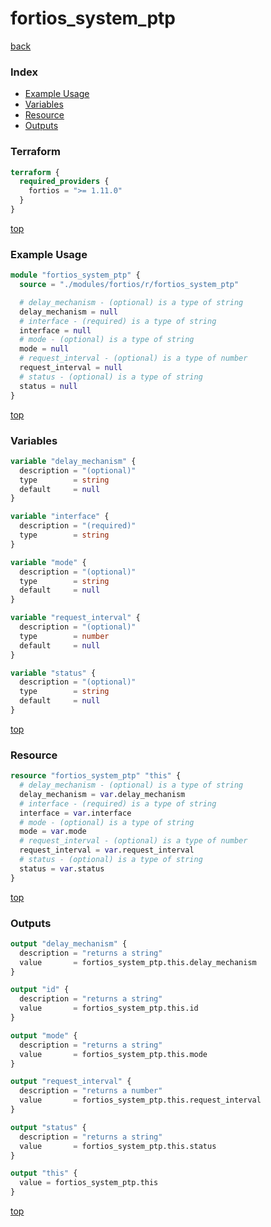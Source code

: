 # fortios_system_ptp

[back](../fortios.md)

### Index

- [Example Usage](#example-usage)
- [Variables](#variables)
- [Resource](#resource)
- [Outputs](#outputs)

### Terraform

```terraform
terraform {
  required_providers {
    fortios = ">= 1.11.0"
  }
}
```

[top](#index)

### Example Usage

```terraform
module "fortios_system_ptp" {
  source = "./modules/fortios/r/fortios_system_ptp"

  # delay_mechanism - (optional) is a type of string
  delay_mechanism = null
  # interface - (required) is a type of string
  interface = null
  # mode - (optional) is a type of string
  mode = null
  # request_interval - (optional) is a type of number
  request_interval = null
  # status - (optional) is a type of string
  status = null
}
```

[top](#index)

### Variables

```terraform
variable "delay_mechanism" {
  description = "(optional)"
  type        = string
  default     = null
}

variable "interface" {
  description = "(required)"
  type        = string
}

variable "mode" {
  description = "(optional)"
  type        = string
  default     = null
}

variable "request_interval" {
  description = "(optional)"
  type        = number
  default     = null
}

variable "status" {
  description = "(optional)"
  type        = string
  default     = null
}
```

[top](#index)

### Resource

```terraform
resource "fortios_system_ptp" "this" {
  # delay_mechanism - (optional) is a type of string
  delay_mechanism = var.delay_mechanism
  # interface - (required) is a type of string
  interface = var.interface
  # mode - (optional) is a type of string
  mode = var.mode
  # request_interval - (optional) is a type of number
  request_interval = var.request_interval
  # status - (optional) is a type of string
  status = var.status
}
```

[top](#index)

### Outputs

```terraform
output "delay_mechanism" {
  description = "returns a string"
  value       = fortios_system_ptp.this.delay_mechanism
}

output "id" {
  description = "returns a string"
  value       = fortios_system_ptp.this.id
}

output "mode" {
  description = "returns a string"
  value       = fortios_system_ptp.this.mode
}

output "request_interval" {
  description = "returns a number"
  value       = fortios_system_ptp.this.request_interval
}

output "status" {
  description = "returns a string"
  value       = fortios_system_ptp.this.status
}

output "this" {
  value = fortios_system_ptp.this
}
```

[top](#index)